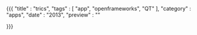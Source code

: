 {{{
    "title"    : "trics",
    "tags"     : [ "app", "openframeworks", "QT" ],
    "category" : "apps",
    "date"     : "2013",
    "preview"  : ""

}}}

